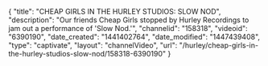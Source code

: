 {
    "title": "CHEAP GIRLS IN THE HURLEY STUDIOS: SLOW NOD",
    "description": "Our friends Cheap Girls stopped by Hurley Recordings to jam out a performance of 'Slow Nod.'",
    "channelid": "158318",
    "videoid": "6390190",
    "date_created": "1441402764",
    "date_modified": "1447439408",
    "type": "captivate",
    "layout": "channelVideo",
    "url": "\/hurley\/cheap-girls-in-the-hurley-studios-slow-nod\/158318-6390190"
}